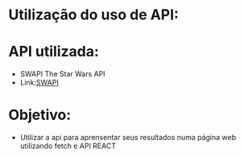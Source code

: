 # Utilização do uso de API:

# API utilizada: 
* SWAPI The Star Wars API
* Link:[SWAPI](https://swapi.dev)

# Objetivo:
* Utilizar a api para aprensentar seus resultados numa página web
utilizando fetch e API REACT



